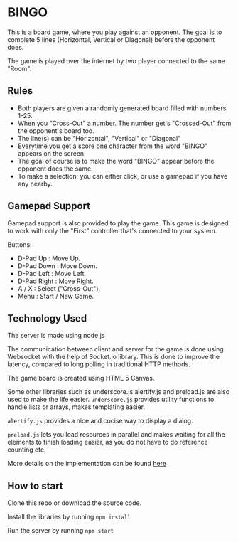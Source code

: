 # BINGO

This is a board game, where you play against an opponent. The goal is to complete 5 lines (Horizontal, Vertical or Diagonal) before the opponent does.

The game is played over the internet by two player connected to the same "Room".

## Rules

* Both players are given a randomly generated board filled with numbers 1-25.
* When you "Cross-Out" a number. The number get's "Crossed-Out" from the opponent's board too.
* The line(s) can be "Horizontal", "Vertical" or "Diagonal"
* Everytime you get a score one character from the word "BINGO" appears on the screen.
* The goal of course is to make the word "BINGO" appear before the opponent does the same.
* To make a selection; you can either click, or use a gamepad if you have any nearby.

## Gamepad Support

Gamepad support is also provided to play the game.
This game is designed to work with only the "First" controller that's connected to your system.

Buttons:

* D-Pad Up    : Move Up.
* D-Pad Down  : Move Down.
* D-Pad Left  : Move Left.
* D-Pad Right : Move Right.
* A / X       : Select ("Cross-Out").
* Menu        : Start / New Game.

## Technology Used

The server is made using node.js

The communication between client and server for the game is done using Websocket with the help of Socket.io library. This is done to improve the latency, compared to long polling in traditional HTTP methods.

The game board is created using HTML 5 Canvas.

Some other libraries such as underscore.js alertify.js and preload.js are also used to make the life easier.
`underscore.js` provides utility functions to handle lists or arrays, makes templating easier.

`alertify.js` provides a nice and cocise way to display a dialog.

`preload.js` lets you load resources in parallel and makes waiting for all the elements to finish loading easier, as you do not have to do reference counting etc.

More details on the implementation can be found [here](IMPLEMENTATION.md)

## How to start
Clone this repo or download the source code.

Install the libraries by running `npm install`

Run the server by running `npm start`
